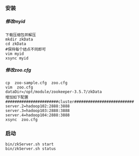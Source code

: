 ### 安装

##### 修改myid

```
下载压缩包并解压
mkdir zkData
cd zkData
#保持每个结点不同即可
vim myid
xsync myid
```

##### 修改zoo.cfg

```
cp  zoo-sample.cfg  zoo.cfg
vim  zoo.cfg
dataDir=/opt/module/zookeeper-3.5.7/zkData
增加如下配置
#######################cluster##########################
server.2=hadoop102:2888:3888
server.3=hadoop103:2888:3888
server.4=hadoop104:2888:3888
xsync  zoo.cfg
```

### 启动

```
bin/zkServer.sh start
bin/zkServer.sh status
```

